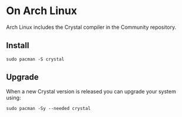 # On Arch Linux

Arch Linux includes the Crystal compiler in the Community repository.

## Install

```
sudo pacman -S crystal
```

## Upgrade

When a new Crystal version is released you can upgrade your system using:

```
sudo pacman -Sy --needed crystal
```
